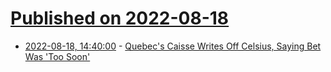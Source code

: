 # [Published on 2022-08-18](index.md)

* [2022-08-18, 14:40:00](https://slashdot.org/story/22/08/18/1411200/quebecs-caisse-writes-off-celsius-saying-bet-was-too-soon?utm_source=rss1.0mainlinkanon&utm_medium=feed) - [Quebec's Caisse Writes Off Celsius, Saying Bet Was 'Too Soon'](https://slashdot.org/story/22/08/18/1411200/quebecs-caisse-writes-off-celsius-saying-bet-was-too-soon?utm_source=rss1.0mainlinkanon&utm_medium=feed)
